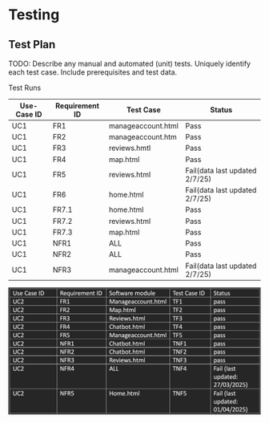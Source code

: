 # Testing

## Test Plan
TODO: Describe any manual and automated (unit) tests. Uniquely identify each test case. Include prerequisites and test data.

Test Runs

| Use-Case ID | Requirement ID | Test Case | Status |
| ----------- | -------------- | --------- | ------ |
| UC1         | FR1            | manageaccount.html|Pass|
| UC1         | FR2            | manageaccount.htm|Pass|
| UC1         | FR3            | reviews.hmtl|Pass|
| UC1         | FR4            | map.html|Pass|
| UC1         | FR5            | reviews.html| Fail(data last updated 2/7/25) |
| UC1         | FR6            | home.html | Fail(data last updated 2/7/25) |
| UC1         | FR7.1            | home.html | Pass |
| UC1         | FR7.2            | reviews.html | Pass |
| UC1         | FR7.3            | map.html | Pass |
| UC1         | NFR1             | ALL | Pass |
| UC1         | NFR2             | ALL | Pass |
| UC1         | NFR3             | manageaccount.html| Fail(data last updated 2/7/25) |


![Insert your test case table here](images/testcasee1.png)
